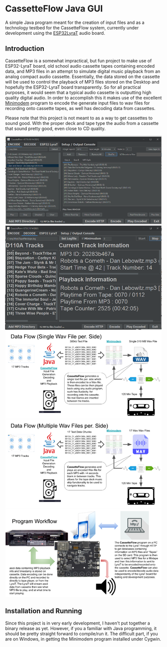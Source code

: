 # CassetteFlow Java GUI
A simple Java program meant for the creation of input files and as a technology 
testbed for the CassetteFlow system, currently under development using the 
[ESP32LyraT](https://docs.espressif.com/projects/esp-adf/en/latest/get-started/get-started-esp32-lyrat.html) 
audio board.

## Introduction
CassetteFlow is a somewhat impractical, but fun project to make use of ESP32-LyraT 
board, old school audio cassette tapes containing encoded data, and MP3 files in 
an attempt to simulate digital music playback from an analog compact audio cassette. 
Essentially, the data stored on the cassette will be used to control the playback 
of MP3 files stored on the Desktop and hopefully the ESP32-LyraT board transparently. 
So for all practical purposes, it would seem that a typical audio cassette is 
outputting high quality digital audio. In order to accomplish this it makes use 
of the excellent [Minimodem](https://github.com/kamalmostafa/minimodem) 
program to encode the generate input files to wav files for recording onto 
cassette tapes, as well has decoding data from cassettes.

Please note that this project is not meant to as a way to get cassettes to sound 
good. With the proper deck and tape type the audio from a cassette that sound 
pretty good, even close to CD quality. 

![Main GUI 1](gui01.png)
![Main GUI 2](gui02.png)
![Data Flow 1](dataflow01.png)
![Data Flow 2](dataflow02.png)
![LyraT](lyraT01.png)

## Installation and Running
Since this project is in very early development, I haven't put together a 
binary release as yet. However, if you a familiar with Java programming, it 
should be pretty straight forward to compile/run it. The difficult part, 
if you are on Windows, in getting the Minimodem program installed under Cygwin. 